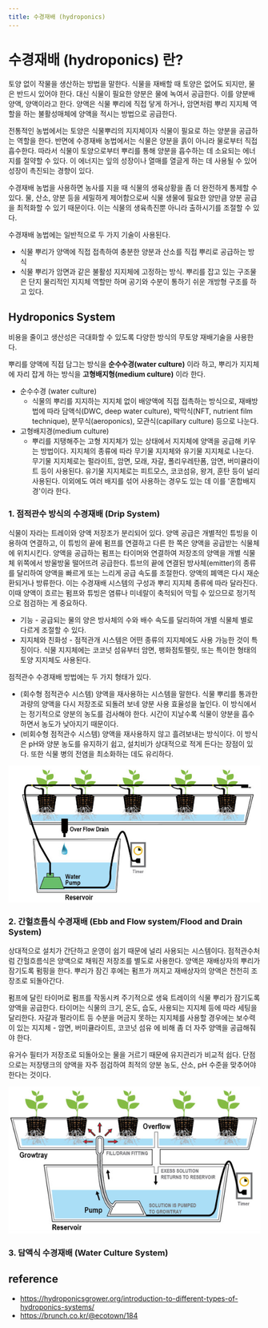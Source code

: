 ```yaml
---
title: 수경재배 (hydroponics)
---
```


# 수경재배 (hydroponics) 란?

토양 없이 작물을 생산하는 방법을 말한다. 식물을 재배할 때 토양은 없어도 되지만, 물은 반드시 있어야 한다. 대신 식물이 필요한 양분은 물에 녹여서 공급한다. 이를 양분배양액, 양액이라고 한다. 양액은 식물 뿌리에 직접 닿게 하거나, 암면처럼 뿌리 지지체 역할을 하는 불활성매체에 양액을 적시는 방법으로 공급한다.

전통적인 농법에서는 토양은 식물뿌리의 지지체이자 식물이 필요로 하는 양분을 공급하는 역할을 한다. 반면에 수경재배 농법에서는 식물은 양분을 흙이 아니라 물로부터 직접 흡수한다. 따라서 식물이 토양으로부터 뿌리를 통해 양분을 흡수하는 데 소요되는 에너지를 절약할 수 있다. 이 에너지는 잎의 성장이나 열매를 열글게 하는 데 사용될 수 있어 성장이 촉진되는 경향이 있다.

수경재배 농법을 사용하면 농사를 지을 때 식물의 생육상황을 좀 더 완전하게 통제할 수 있다. 물, 산소, 양분 등을 세밀하게 제어함으로써 식물 생물에 필요한 양만큼 양분 공급을 최적화할 수 있기 때문이다. 이는 식물의 생육촉진뿐 아니라 출하시기를 조절할 수 있다.

수경재배 농법에는 일반적으로 두 가지 기술이 사용된다.
- 식물 뿌리가 양액에 직접 접촉하여 충분한 양분과 산소를 직접 뿌리로 공급하는 방식
- 식물 뿌리가 암면과 같은 불활성 지지체에 고정하는 방식. 뿌리를 잡고 있는 구조물은 단지 물리적인 지지체 역할만 하며 공기와 수분이 통하기 쉬운 개방형 구조를 하고 있다.

## Hydroponics System

비용을 줄이고 생산성은 극대화할 수 있도록 다양한 방식의 무토양 재배기술을 사용한다.

뿌리를 양액에 직접 담그는 방식을 **순수수경(water culture)** 이라 하고, 뿌리가 지지체에 자리 잡게 하는 방식을 **고형배지형(medium culture)** 이라 한다.

- 순수수경 (water culture)
  - 식물의 뿌리를 지지하는 지지체 없이 배양액에 직접 접촉하는 방식으로, 재배방법에 따라 담액식(DWC, deep water culture), 박막식(NFT, nutrient film technique), 분무식(aeroponics), 모관식(capillary culture) 등으로 나눈다.
- 고형배지경(medium culture)
  - 뿌리를 지탱해주는 고형 지지체가 있는 상태에서 지지체에 양액을 공급해 키우는 방법이다. 지지체의 종류에 따라 무기물 지지체와 유기물 지지체로 나눈다. 무기물 지지체로는 펄라이트, 암면, 모래, 자갈, 폴리우레탄폼, 암면, 버미큘라이트 등이 사용된다. 유기물 지지체로는 피트모스, 코코섬유, 왕겨, 훈탄 등이 널리 사용된다. 이외에도 여러 배지를 섞어 사용하는 경우도 있는 데 이를 '혼합배지경'이라 한다.

### 1. 점적관수 방식의 수경재배 (Drip System)

식물이 자라는 트레이와 양액 저장조가 분리되어 있다. 양액 공급은 개별적인 튜빙을 이용하여 연결하고, 이 튜빙의 끝에 펌프를 연결하고 다른 한 쪽은 양액을 공급받는 식물체에 위치시킨다. 양액을 공급하는 펌프는 타이머와 연결하여 저장조의 양액을 개별 식물체 위쪽에서 방울방울 떨어뜨려 공급한다. 튜브의 끝에 연결된 방사체(emitter)의 종류를 달리하여 양액을 빠르게 또는 느리게 공급 속도를 조절한다. 양액의 폐액은 다시 재순환되거나 방류한다. 이는 수경재배 시스템의 구성과 뿌리 지지체 종류에 따라 달라진다. 이때 양액이 흐르는 펌프와 튜빙은 염류나 미네랄이 축적되어 막힐 수 있으므로 정기적으로 점검하는 게 중요하다.

- 기능 - 공급되는 물의 양은 방사체의 수와 배수 속도를 달리하여 개별 식물체 별로 다르게 조절할 수 있다.
- 지지체와 친화성 - 점적관개 시스템은 어떤 종류의 지지체에도 사용 가능한 것이 특징이다. 식물 지지체에는 코코넛 섬유부터 암면, 팽화점토펠릿, 또는 특이한 형태의 토양 지지체도 사용된다.

점적관수 수경재배 방법에는 두 가지 형태가 있다.

- (회수형 점적관수 시스템) 양액을 재사용하는 시스템을 말한다. 식물 뿌리를 통과한 과량의 양액을 다시 저장조로 되돌려 보네 양분 사용 효율성을 높인다. 이 방식에서는 정기적으로 양분의 농도를 검사해야 한다. 시간이 지날수록 식물이 양분을 흡수하면서 농도가 낮아지기 때문이다.
- (비회수형 점적관수 시스템) 양액을 재사용하지 않고 흘려보내는 방식이다. 이 방식은 pH와 양분 농도를 유지하기 쉽고, 설치비가 상대적으로 적게 든다는 장점이 있다. 또한 식물 병의 전염을 최소화하는 데도 유리하다.

![img](../images/drip-system.jpeg)

### 2. 간헐흐름식 수경재배 (Ebb and Flow system/Flood and Drain System)

상대적으로 설치가 간단하고 운영이 쉽기 때문에 널리 사용되는 시스템이다. 점적관수처럼 간헐흐름식은 양액으로 채워진 저장조를 별도로 사용한다. 양액은 재배상자의 뿌리가 잠기도록 펌핑을 한다. 뿌리가 잠긴 후에는 펌프가 꺼지고 재배상자의 양액은 천천히 조장조로 되돌아간다.

펌프에 달린 타이머로 펌프를 작동시켜 주기적으로 생육 트레이의 식물 뿌리가 잠기도록 양액을 공급한다. 타이머는 식물의 크기, 온도, 습도, 사용되는 지지체 등에 따라 세팅을 달리한다. 자갈과 펄라이트 등 수분을 머금지 못하는 지지체를 사용할 경우에는 보수력이 있는 지지체 - 암면, 버미큘라이트, 코코넛 섬유 에 비해 좀 더 자주 양액을 공급해줘야 한다.

유거수 필터가 저장조로 되돌아오는 물을 거르기 때문에 유지관리가 비교적 쉽다. 단점으로는 저장탱크의 양액을 자주 점검하여 최적의 양분 농도, 산소, pH 수준을 맞추어야 한다는 것이다.

![img](../images/ebb-and-flow-system.jpeg)

### 3. 담액식 수경재배 (Water Culture System)



## reference
- https://hydroponicsgrower.org/introduction-to-different-types-of-hydroponics-systems/
- https://brunch.co.kr/@ecotown/184

